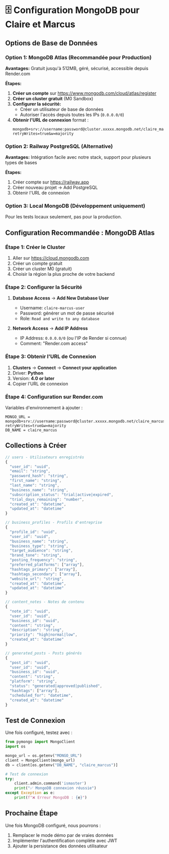 # 🗄️ Configuration MongoDB pour Claire et Marcus

## Options de Base de Données

### Option 1: MongoDB Atlas (Recommandée pour Production)

**Avantages:** Gratuit jusqu'à 512MB, géré, sécurisé, accessible depuis Render.com

**Étapes:**
1. **Créer un compte** sur https://www.mongodb.com/cloud/atlas/register
2. **Créer un cluster gratuit** (M0 Sandbox)
3. **Configurer la sécurité:**
   - Créer un utilisateur de base de données
   - Autoriser l'accès depuis toutes les IPs (`0.0.0.0/0`)
4. **Obtenir l'URL de connexion** format : 
   ```
   mongodb+srv://username:password@cluster.xxxxx.mongodb.net/claire_marcus?retryWrites=true&w=majority
   ```

### Option 2: Railway PostgreSQL (Alternative)

**Avantages:** Intégration facile avec notre stack, support pour plusieurs types de bases

**Étapes:**
1. Créer compte sur https://railway.app
2. Créer nouveau projet → Add PostgreSQL
3. Obtenir l'URL de connexion

### Option 3: Local MongoDB (Développement uniquement)

Pour les tests locaux seulement, pas pour la production.

## Configuration Recommandée : MongoDB Atlas

### Étape 1: Créer le Cluster
1. Aller sur https://cloud.mongodb.com
2. Créer un compte gratuit
3. Créer un cluster M0 (gratuit)
4. Choisir la région la plus proche de votre backend

### Étape 2: Configurer la Sécurité
1. **Database Access** → **Add New Database User**
   - Username: `claire-marcus-user`
   - Password: générer un mot de passe sécurisé
   - Role: `Read and write to any database`

2. **Network Access** → **Add IP Address**
   - IP Address: `0.0.0.0/0` (ou l'IP de Render si connue)
   - Comment: "Render.com access"

### Étape 3: Obtenir l'URL de Connexion
1. **Clusters** → **Connect** → **Connect your application**
2. Driver: **Python**
3. Version: **4.0 or later**
4. Copier l'URL de connexion

### Étape 4: Configuration sur Render.com
Variables d'environnement à ajouter :
```
MONGO_URL = mongodb+srv://username:password@cluster.xxxxx.mongodb.net/claire_marcus?retryWrites=true&w=majority
DB_NAME = claire_marcus
```

## Collections à Créer

```javascript
// users - Utilisateurs enregistrés
{
  "user_id": "uuid",
  "email": "string",
  "password_hash": "string",
  "first_name": "string",
  "last_name": "string",
  "business_name": "string",
  "subscription_status": "trial|active|expired",
  "trial_days_remaining": "number",
  "created_at": "datetime",
  "updated_at": "datetime"
}

// business_profiles - Profils d'entreprise
{
  "profile_id": "uuid",
  "user_id": "uuid",
  "business_name": "string",
  "business_type": "string",
  "target_audience": "string",
  "brand_tone": "string",
  "posting_frequency": "string",
  "preferred_platforms": ["array"],
  "hashtags_primary": ["array"],
  "hashtags_secondary": ["array"],
  "website_url": "string",
  "created_at": "datetime",
  "updated_at": "datetime"
}

// content_notes - Notes de contenu
{
  "note_id": "uuid",
  "user_id": "uuid",
  "business_id": "uuid",
  "content": "string",
  "description": "string",
  "priority": "high|normal|low",
  "created_at": "datetime"
}

// generated_posts - Posts générés
{
  "post_id": "uuid",
  "user_id": "uuid",
  "business_id": "uuid",
  "content": "string",
  "platform": "string",
  "status": "generated|approved|published",
  "hashtags": ["array"],
  "scheduled_for": "datetime",
  "created_at": "datetime"
}
```

## Test de Connexion

Une fois configuré, testez avec :
```python
from pymongo import MongoClient
import os

mongo_url = os.getenv("MONGO_URL")
client = MongoClient(mongo_url)
db = client[os.getenv("DB_NAME", "claire_marcus")]

# Test de connexion
try:
    client.admin.command('ismaster')
    print("✅ MongoDB connexion réussie")
except Exception as e:
    print(f"❌ Erreur MongoDB : {e}")
```

## Prochaine Étape

Une fois MongoDB configuré, nous pourrons :
1. Remplacer le mode démo par de vraies données
2. Implémenter l'authentification complète avec JWT
3. Ajouter la persistance des données utilisateur